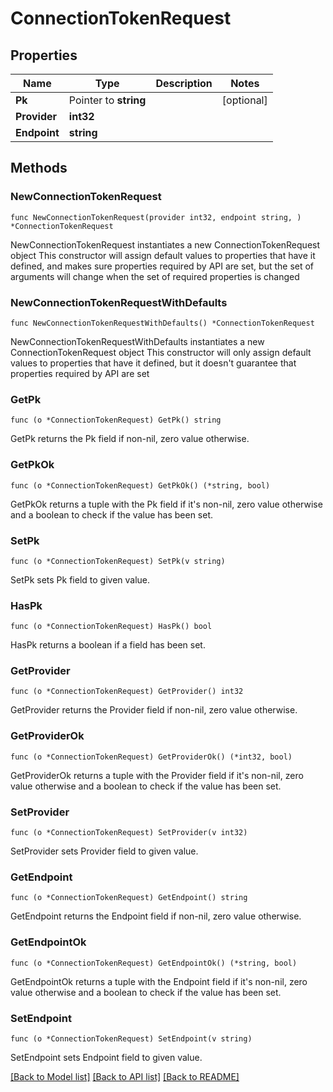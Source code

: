 # ConnectionTokenRequest

## Properties

Name | Type | Description | Notes
------------ | ------------- | ------------- | -------------
**Pk** | Pointer to **string** |  | [optional] 
**Provider** | **int32** |  | 
**Endpoint** | **string** |  | 

## Methods

### NewConnectionTokenRequest

`func NewConnectionTokenRequest(provider int32, endpoint string, ) *ConnectionTokenRequest`

NewConnectionTokenRequest instantiates a new ConnectionTokenRequest object
This constructor will assign default values to properties that have it defined,
and makes sure properties required by API are set, but the set of arguments
will change when the set of required properties is changed

### NewConnectionTokenRequestWithDefaults

`func NewConnectionTokenRequestWithDefaults() *ConnectionTokenRequest`

NewConnectionTokenRequestWithDefaults instantiates a new ConnectionTokenRequest object
This constructor will only assign default values to properties that have it defined,
but it doesn't guarantee that properties required by API are set

### GetPk

`func (o *ConnectionTokenRequest) GetPk() string`

GetPk returns the Pk field if non-nil, zero value otherwise.

### GetPkOk

`func (o *ConnectionTokenRequest) GetPkOk() (*string, bool)`

GetPkOk returns a tuple with the Pk field if it's non-nil, zero value otherwise
and a boolean to check if the value has been set.

### SetPk

`func (o *ConnectionTokenRequest) SetPk(v string)`

SetPk sets Pk field to given value.

### HasPk

`func (o *ConnectionTokenRequest) HasPk() bool`

HasPk returns a boolean if a field has been set.

### GetProvider

`func (o *ConnectionTokenRequest) GetProvider() int32`

GetProvider returns the Provider field if non-nil, zero value otherwise.

### GetProviderOk

`func (o *ConnectionTokenRequest) GetProviderOk() (*int32, bool)`

GetProviderOk returns a tuple with the Provider field if it's non-nil, zero value otherwise
and a boolean to check if the value has been set.

### SetProvider

`func (o *ConnectionTokenRequest) SetProvider(v int32)`

SetProvider sets Provider field to given value.


### GetEndpoint

`func (o *ConnectionTokenRequest) GetEndpoint() string`

GetEndpoint returns the Endpoint field if non-nil, zero value otherwise.

### GetEndpointOk

`func (o *ConnectionTokenRequest) GetEndpointOk() (*string, bool)`

GetEndpointOk returns a tuple with the Endpoint field if it's non-nil, zero value otherwise
and a boolean to check if the value has been set.

### SetEndpoint

`func (o *ConnectionTokenRequest) SetEndpoint(v string)`

SetEndpoint sets Endpoint field to given value.



[[Back to Model list]](../README.md#documentation-for-models) [[Back to API list]](../README.md#documentation-for-api-endpoints) [[Back to README]](../README.md)


